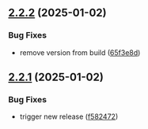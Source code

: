 ## [2.2.2](https://github.com/js20org/automate-cli/compare/v2.2.1...v2.2.2) (2025-01-02)


### Bug Fixes

* remove version from build ([65f3e8d](https://github.com/js20org/automate-cli/commit/65f3e8dad12d7c0001445fc31e3f67c30d42e923))

## [2.2.1](https://github.com/js20org/automate-cli/compare/v2.2.0...v2.2.1) (2025-01-02)


### Bug Fixes

* trigger new release ([f582472](https://github.com/js20org/automate-cli/commit/f58247265bf2cf272e13ad75a17adb7abd61199e))

